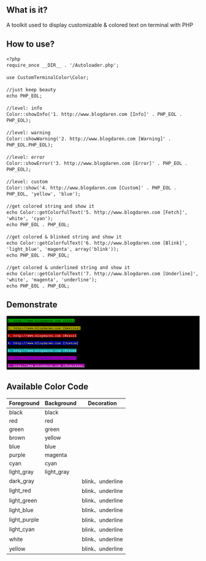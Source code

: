 ## What is it?
A toolkit used to display customizable & colored text on terminal with PHP

## How to use?
```
<?php
require_once __DIR__ . '/Autoloader.php';

use CustomTerminalColor\Color;

//just keep beauty
echo PHP_EOL;

//level: info
Color::showInfo('1. http://www.blogdaren.com [Info]' . PHP_EOL . PHP_EOL);

//level: warning
Color::showWarning('2. http://www.blogdaren.com [Warning]' . PHP_EOL.PHP_EOL);

//level: error
Color::showError('3. http://www.blogdaren.com [Error]' . PHP_EOL . PHP_EOL);

//level: custom
Color::show('4. http://www.blogdaren.com [Custom]' . PHP_EOL . PHP_EOL, 'yellow', 'blue');

//get colored string and show it
echo Color::getColorfulText('5. http://www.blogdaren.com [Fetch]', 'white', 'cyan');
echo PHP_EOL . PHP_EOL;

//get colored & blinked string and show it
echo Color::getColorfulText('6. http://www.blogdaren.com [Blink]', 'light_blue', 'magenta', array('blink'));
echo PHP_EOL . PHP_EOL;

//get colored & underlined string and show it
echo Color::getColorfulText('7. http://www.blogdaren.com [Underline]', 'white', 'magenta', 'underline');
echo PHP_EOL . PHP_EOL;

```

## Demonstrate
![demo](https://github.com/blogdaren/CustomTerminalColor/blob/master/image/demo.png)

## Available Color Code
| Foreground  | Background  |  Decoration      |
| ----------  | ----------  |  ----------      |
| black       | black       |                  |
| red         | red         |                  |
| green       | green       |                  |
| brown       | yellow      |                  |
| blue        | blue        |                  |
| purple      | magenta     |                  |
| cyan        | cyan        |                  |
| light_gray  | light_gray  |                  |
| dark_gray   |             | blink、underline |
| light_red   |             | blink、underline |
| light_green |             | blink、underline |
| light_blue  |             | blink、underline |
| light_purple|             | blink、underline |
| light_cyan  |             | blink、underline |
| white       |             | blink、underline |
| yellow      |             | blink、underline |

